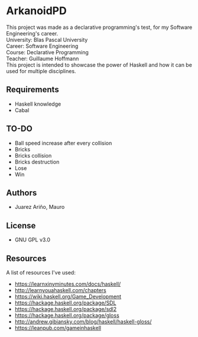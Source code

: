 # ArkanoidPD

This project was made as a declarative programming's test, for my Software Engineering's career.  
University: Blas Pascal University  
Career: Software Engineering  
Course: Declarative Programming  
Teacher: Guillaume Hoffmann  
This project is intended to showcase the power of Haskell and how it can be used for multiple disciplines.

## Requirements

- Haskell knowledge  
- Cabal

## TO-DO

- Ball speed increase after every collision
- Bricks  
- Bricks collision  
- Bricks destruction  
- Lose  
- Win

## Authors

- Juarez Ariño, Mauro

## License

- GNU GPL v3.0

## Resources

A list of resources I've used:  
- https://learnxinyminutes.com/docs/haskell/
- http://learnyouahaskell.com/chapters
- https://wiki.haskell.org/Game_Development
- https://hackage.haskell.org/package/SDL
- https://hackage.haskell.org/package/sdl2
- https://hackage.haskell.org/package/gloss
- http://andrew.gibiansky.com/blog/haskell/haskell-gloss/
- https://leanpub.com/gameinhaskell